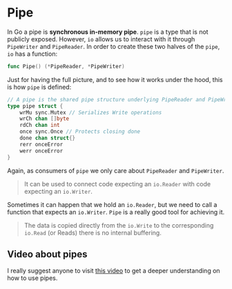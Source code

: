 # Pipe

In Go a pipe is **synchronous in-memory pipe**. `pipe` is a type that
is not publicly exposed. However, `io` allows us to interact with
it through `PipeWriter` and `PipeReader`. In order to create
these two halves of the `pipe`, `io` has a function:

```go
func Pipe() (*PipeReader, *PipeWriter)
```

Just for having the full picture, and to see how it works under the hood, this
is how `pipe` is defined:

```go
// A pipe is the shared pipe structure underlying PipeReader and PipeWriter.
type pipe struct {
	wrMu sync.Mutex // Serializes Write operations
	wrCh chan []byte
	rdCh chan int
	once sync.Once // Protects closing done
	done chan struct{}
	rerr onceError
	werr onceError
}
```

Again, as consumers of `pipe` we only care about `PipeReader` and `PipeWriter`.

> It can be used to connect code expecting an `io.Reader` with code expecting
> an `io.Writer`.

Sometimes it can happen that we hold an `io.Reader`, but we need to call a function
that expects an `io.Writer`. `Pipe` is a really good tool for achieving it.

> The data is copied directly from the `io.Write` to the corresponding `io.Read`
> (or Reads) there is no internal buffering.

## Video about pipes

I really suggest anyone to visit [this video](https://www.youtube.com/watch?v=LHZ2CAZE6Gs)
to get a deeper understanding on
how to use pipes.
